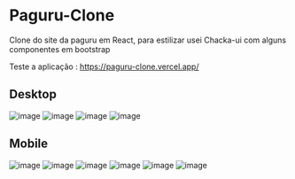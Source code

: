 # Paguru-Clone
 Clone do site da paguru em React, para estilizar usei Chacka-ui com alguns componentes em bootstrap

Teste a aplicação : https://paguru-clone.vercel.app/

## Desktop
![image](https://user-images.githubusercontent.com/89489250/194920014-d7d2ceba-0581-45e8-b1f6-d02582260a72.png)
![image](https://user-images.githubusercontent.com/89489250/194920142-599242a9-52f3-43f8-a1ef-af24fdfab77a.png)
![image](https://user-images.githubusercontent.com/89489250/194920220-fa3d0c48-8bfd-40a3-9f04-dba9f1645f10.png)
![image](https://user-images.githubusercontent.com/89489250/194920242-d8875324-532d-4e6d-ae13-2eba9833fc56.png)

## Mobile

![image](https://user-images.githubusercontent.com/89489250/194927869-a9b1e0fc-d146-439e-9541-4e517d8e3788.png)
![image](https://user-images.githubusercontent.com/89489250/194927891-ca1c0171-d9b7-4fac-9682-9a6a7b300c14.png)
![image](https://user-images.githubusercontent.com/89489250/194928092-6f5c3917-6fd9-4e9c-86d8-36428a142ea3.png)
![image](https://user-images.githubusercontent.com/89489250/194928134-badd640f-4f0b-419b-b9b4-8c4e9d332502.png)
![image](https://user-images.githubusercontent.com/89489250/194928175-03e7011d-cf20-45ac-aa36-15dab5b0b158.png)
![image](https://user-images.githubusercontent.com/89489250/194928225-9e3af760-3b8c-4853-935b-4b023ddaf25d.png)



